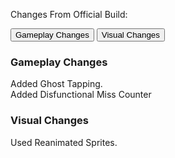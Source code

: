 Changes From Official Build:<br>
<!-- Tab links -->
<div class="tab">
  <button class="tablinks" onclick="openTab(event, 'Gameplay')">Gameplay Changes</button>
  <button class="tablinks" onclick="openTab(event, 'Visual')">Visual Changes</button>
</div>

<!-- Tab content -->
<div id="Gameplay" class="tabcontent">
  <h3>Gameplay Changes</h3>
  <p>Added Ghost Tapping.<br>Added Disfunctional Miss Counter</p>
</div>

<div id="Visual" class="tabcontent">
  <h3>Visual Changes</h3>
  <p>Used Reanimated Sprites.</p>
</div>

